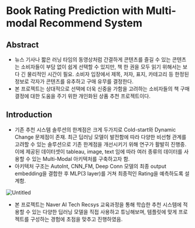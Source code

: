 # Book Rating Prediction with Multi-modal Recommend System

## Abstract

- 뉴스 기사나 짧은 러닝 타임의 동영상처럼 간결하게 콘텐츠를 즐길 수 있는 콘텐츠는 소비자들이 부담 없이 쉽게 선택할 수 있지만, 책 한 권을 모두 읽기 위해서는 보다 긴 물리적인 시간이 필요. 소비자 입장에서 제목, 저자, 표지, 카테고리 등 한정된 정보로 각자가 콘텐츠를 유추하고 구매 유무를 결정한다.
- 본 프로젝트는 상대적으로 선택에 더욱 신중을 가함을 고려하는 소비자들의 책 구매 결정에 대한 도움을 주기 위한 개인화된 상품 추천 프로젝트이다.

## Introduction

- 기존 추천 시스템 솔루션의 한계점은 크게 두가지로 Cold-start와 Dynamic Change 문제점이 존재. 최근 딥러닝 모델이 발전함에 따라 다양한 비선형 관계를 고려할 수 있는 솔루션으로 기존 한계점을 개선시키기 위해 연구가 활발히 진행중. 이에 제공된 데이터셋이 tableau, image, text 임에 따라 여러 종류의 데이터를 사용할 수 있는 Multi-Modal 아키텍처를 구축하고자 함.
- 아키텍처 구조는  AutoInt, CNN_FM, Deep Conn 모델의 최종 output embedding을 결합한 후 MLP(3 layer)를 거쳐 최종적인 Rating을 예측하도록 설계함.

![Untitled](https://github.com/Bae-hong-seob/Book_Rating_Prediction/assets/49437396/4536349b-3d8a-422a-8deb-cdfa0e7425c4)

- 본 프로젝트는 Naver AI Tech Recsys 교육과정을 통해 학습한 추천 시스템에 적용할 수 있는 다양한 딥러닝 모델을 직접 사용하고 튜닝해보며, 템플릿에 맞게 프로젝트를 구성하는 경험에 초점을 맞추고 진행하였음.
